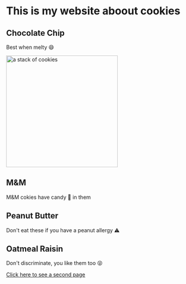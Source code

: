 # This is my website aboout cookies

## Chocolate Chip
Best when melty :smile:

<img alt="a stack of cookies" src="tamas-pap-98Kk8vwPbgs-unsplash%20.jpg"  width="300px" height="300px"/>

## M&M
M&M cokies have candy :candy: in them 

## Peanut Butter
Don't eat these if you have a peanut allergy :warning:


## Oatmeal Raisin
Don't discriminate, you like them too :stuck_out_tongue_closed_eyes:

[Click here to see a second page](secondPage.md)
